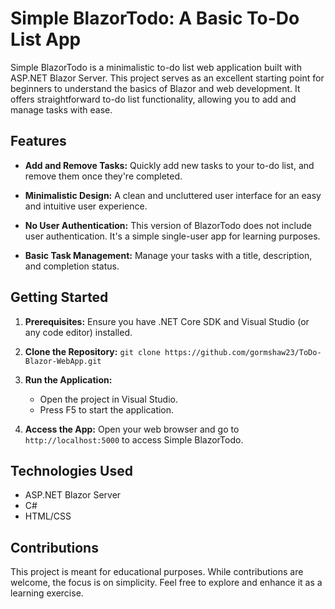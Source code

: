 

# Simple BlazorTodo: A Basic To-Do List App

Simple BlazorTodo is a minimalistic to-do list web application built with ASP.NET Blazor Server. This project serves as an excellent starting point for beginners to understand the basics of Blazor and web development. It offers straightforward to-do list functionality, allowing you to add and manage tasks with ease.

## Features

- **Add and Remove Tasks:** Quickly add new tasks to your to-do list, and remove them once they're completed.

- **Minimalistic Design:** A clean and uncluttered user interface for an easy and intuitive user experience.

- **No User Authentication:** This version of BlazorTodo does not include user authentication. It's a simple single-user app for learning purposes.

- **Basic Task Management:** Manage your tasks with a title, description, and completion status.

## Getting Started

1. **Prerequisites:** Ensure you have .NET Core SDK and Visual Studio (or any code editor) installed.

2. **Clone the Repository:** `git clone https://github.com/gormshaw23/ToDo-Blazor-WebApp.git`

3. **Run the Application:**
   - Open the project in Visual Studio.
   - Press F5 to start the application.

4. **Access the App:** Open your web browser and go to `http://localhost:5000` to access Simple BlazorTodo.

## Technologies Used

- ASP.NET Blazor Server
- C#
- HTML/CSS

## Contributions

This project is meant for educational purposes. While contributions are welcome, the focus is on simplicity. Feel free to explore and enhance it as a learning exercise.

